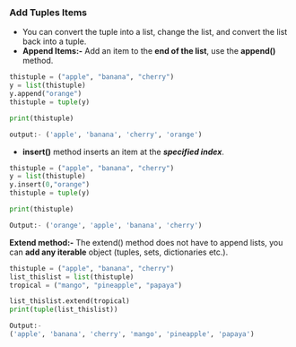 ### **Add Tuples Items**
* You can convert the tuple into a list, change the list, and convert the list back into a tuple.
* **Append Items:-** Add an item to the **end of the list**, use the **append()** method.
```python
thistuple = ("apple", "banana", "cherry")
y = list(thistuple)
y.append("orange")
thistuple = tuple(y)

print(thistuple)

output:- ('apple', 'banana', 'cherry', 'orange')
```

* **insert()** method inserts an item at the ***specified index***.
```python
thistuple = ("apple", "banana", "cherry")
y = list(thistuple)
y.insert(0,"orange")
thistuple = tuple(y)

print(thistuple)

Output:- ('orange', 'apple', 'banana', 'cherry')
```

**Extend method:-** The extend() method does not have to append lists, you can **add any iterable** object (tuples, sets, dictionaries etc.).
```python
thistuple = ("apple", "banana", "cherry")
list_thislist = list(thistuple)
tropical = ("mango", "pineapple", "papaya")

list_thislist.extend(tropical)
print(tuple(list_thislist))

Output:-
('apple', 'banana', 'cherry', 'mango', 'pineapple', 'papaya')
```